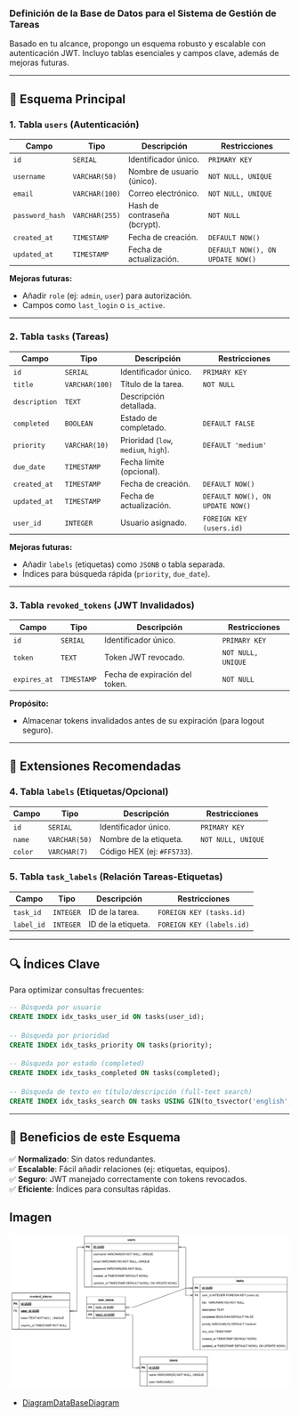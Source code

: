 ### **Definición de la Base de Datos para el Sistema de Gestión de Tareas**
Basado en tu alcance, propongo un esquema robusto y escalable con autenticación JWT. Incluyo tablas esenciales y campos clave, además de mejoras futuras.

---

## **📌 Esquema Principal**

### **1. Tabla `users` (Autenticación)**
| Campo           | Tipo         | Descripción                          | Restricciones                     |  
|-----------------|--------------|--------------------------------------|-----------------------------------|  
| `id`            | `SERIAL`     | Identificador único.                 | `PRIMARY KEY`                     |  
| `username`      | `VARCHAR(50)`| Nombre de usuario (único).          | `NOT NULL, UNIQUE`                |  
| `email`         | `VARCHAR(100)`| Correo electrónico.                 | `NOT NULL, UNIQUE`                |  
| `password_hash` | `VARCHAR(255)`| Hash de contraseña (bcrypt).        | `NOT NULL`                        |  
| `created_at`    | `TIMESTAMP`  | Fecha de creación.                   | `DEFAULT NOW()`                   |  
| `updated_at`    | `TIMESTAMP`  | Fecha de actualización.              | `DEFAULT NOW(), ON UPDATE NOW()`  |  

**Mejoras futuras:**
- Añadir `role` (ej: `admin`, `user`) para autorización.
- Campos como `last_login` o `is_active`.

---

### **2. Tabla `tasks` (Tareas)**
| Campo           | Tipo          | Descripción                          | Restricciones                     |  
|-----------------|---------------|--------------------------------------|-----------------------------------|  
| `id`            | `SERIAL`      | Identificador único.                 | `PRIMARY KEY`                     |  
| `title`         | `VARCHAR(100)`| Título de la tarea.                  | `NOT NULL`                        |  
| `description`   | `TEXT`        | Descripción detallada.               |                                   |  
| `completed`     | `BOOLEAN`     | Estado de completado.                | `DEFAULT FALSE`                   |  
| `priority`      | `VARCHAR(10)` | Prioridad (`low`, `medium`, `high`). | `DEFAULT 'medium'`                |  
| `due_date`      | `TIMESTAMP`   | Fecha límite (opcional).             |                                   |  
| `created_at`    | `TIMESTAMP`   | Fecha de creación.                   | `DEFAULT NOW()`                   |  
| `updated_at`    | `TIMESTAMP`   | Fecha de actualización.              | `DEFAULT NOW(), ON UPDATE NOW()`  |  
| `user_id`       | `INTEGER`     | Usuario asignado.                    | `FOREIGN KEY (users.id)`          |  

**Mejoras futuras:**
- Añadir `labels` (etiquetas) como `JSONB` o tabla separada.
- Índices para búsqueda rápida (`priority`, `due_date`).

---

### **3. Tabla `revoked_tokens` (JWT Invalidados)**
| Campo         | Tipo         | Descripción                          | Restricciones         |  
|--------------|--------------|--------------------------------------|-----------------------|  
| `id`         | `SERIAL`     | Identificador único.                 | `PRIMARY KEY`         |  
| `token`      | `TEXT`       | Token JWT revocado.                  | `NOT NULL, UNIQUE`    |  
| `expires_at` | `TIMESTAMP`  | Fecha de expiración del token.       | `NOT NULL`            |  

**Propósito:**
- Almacenar tokens invalidados antes de su expiración (para logout seguro).

---

## **📌 Extensiones Recomendadas**

### **4. Tabla `labels` (Etiquetas/Opcional)**
| Campo       | Tipo          | Descripción                | Restricciones         |  
|------------|---------------|----------------------------|-----------------------|  
| `id`       | `SERIAL`      | Identificador único.       | `PRIMARY KEY`         |  
| `name`     | `VARCHAR(50)` | Nombre de la etiqueta.     | `NOT NULL, UNIQUE`    |  
| `color`    | `VARCHAR(7)`  | Código HEX (ej: `#FF5733`).|                       |  

### **5. Tabla `task_labels` (Relación Tareas-Etiquetas)**
| Campo       | Tipo      | Descripción                | Restricciones                 |  
|------------|-----------|----------------------------|-------------------------------|  
| `task_id`  | `INTEGER` | ID de la tarea.            | `FOREIGN KEY (tasks.id)`      |  
| `label_id` | `INTEGER` | ID de la etiqueta.         | `FOREIGN KEY (labels.id)`     |  

---

## **🔍 Índices Clave**
Para optimizar consultas frecuentes:
```sql
-- Búsqueda por usuario
CREATE INDEX idx_tasks_user_id ON tasks(user_id);

-- Búsqueda por prioridad
CREATE INDEX idx_tasks_priority ON tasks(priority);

-- Búsqueda por estado (completed)
CREATE INDEX idx_tasks_completed ON tasks(completed);

-- Búsqueda de texto en título/descripción (full-text search)
CREATE INDEX idx_tasks_search ON tasks USING GIN(to_tsvector('english', title || ' ' || description));
```

---

## **🎯 Beneficios de este Esquema**
✅ **Normalizado**: Sin datos redundantes.  
✅ **Escalable**: Fácil añadir relaciones (ej: etiquetas, equipos).  
✅ **Seguro**: JWT manejado correctamente con tokens revocados.  
✅ **Eficiente**: Índices para consultas rápidas.

## Imagen

![img.png](assets/img.png)

- [DiagramDataBaseDiagram](./DataBaseDiagram.drawio)